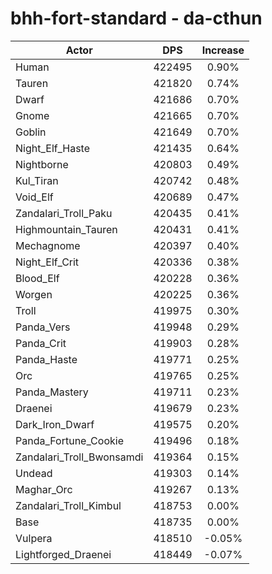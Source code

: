 # bhh-fort-standard - da-cthun
| Actor | DPS | Increase |
|---|:---:|:---:|
|Human|422495|0.90%|
|Tauren|421820|0.74%|
|Dwarf|421686|0.70%|
|Gnome|421665|0.70%|
|Goblin|421649|0.70%|
|Night_Elf_Haste|421435|0.64%|
|Nightborne|420803|0.49%|
|Kul_Tiran|420742|0.48%|
|Void_Elf|420689|0.47%|
|Zandalari_Troll_Paku|420435|0.41%|
|Highmountain_Tauren|420431|0.41%|
|Mechagnome|420397|0.40%|
|Night_Elf_Crit|420336|0.38%|
|Blood_Elf|420228|0.36%|
|Worgen|420225|0.36%|
|Troll|419975|0.30%|
|Panda_Vers|419948|0.29%|
|Panda_Crit|419903|0.28%|
|Panda_Haste|419771|0.25%|
|Orc|419765|0.25%|
|Panda_Mastery|419711|0.23%|
|Draenei|419679|0.23%|
|Dark_Iron_Dwarf|419575|0.20%|
|Panda_Fortune_Cookie|419496|0.18%|
|Zandalari_Troll_Bwonsamdi|419364|0.15%|
|Undead|419303|0.14%|
|Maghar_Orc|419267|0.13%|
|Zandalari_Troll_Kimbul|418753|0.00%|
|Base|418735|0.00%|
|Vulpera|418510|-0.05%|
|Lightforged_Draenei|418449|-0.07%|
